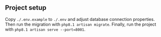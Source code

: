 ## Project setup

Copy ```./.env.example``` to ```./.env``` and adjust database connection properties. Then run the migration with ```php8.1 artisan migrate```. Finally, run the project with ```php8.1 artisan serve --port=8001```.
